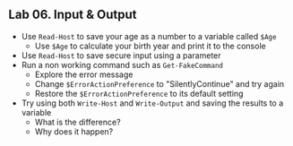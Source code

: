 ## Lab 06. Input & Output

- Use `Read-Host` to save your age as a number to a variable called `$Age`
    - Use `$Age` to calculate your birth year and print it to the console
- Use `Read-Host` to save secure input using a parameter
- Run a non working command such as `Get-FakeCommand`
    - Explore the error message
    - Change `$ErrorActionPreference` to "SilentlyContinue" and try again
    - Restore the `$ErrorActionPreference` to its default setting
- Try using both `Write-Host` and `Write-Output` and saving the results to a variable
    - What is the difference?
    - Why does it happen?